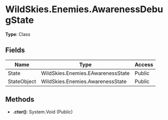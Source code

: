 ﻿# WildSkies.Enemies.AwarenessDebugState

**Type**: Class

## Fields

| Name | Type | Access |
|------|------|--------|
| State | WildSkies.Enemies.EAwarenessState | Public |
| StateObject | WildSkies.Enemies.AwarenessState | Public |

## Methods

- **.ctor()**: System.Void (Public)


